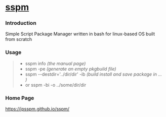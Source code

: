 # [sspm](https://jpsspm.github.io/sspm/)

### Introduction
Simple Script Package Manager  written in bash for linux-based OS built from scratch

### Usage
>* sspm info *(the manual page)* 
>* sspm -pe  *(generate an empty pkgbuild file)* 
>* sspm --destdir='../dir/dir' -ib *(build install and save package in ... )* 
>* or sspm -bi -o ../some/dir/dir

### Home Page

https://jpsspm.github.io/sspm/
